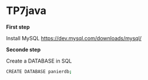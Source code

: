 # TP7java

**First step**

Install MySQL https://dev.mysql.com/downloads/mysql/

**Seconde step**

Create a DATABASE in SQL 
```bash
CREATE DATABASE panierdb;
```

